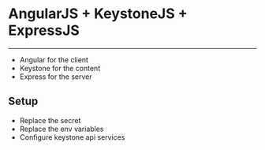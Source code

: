 # AngularJS + KeystoneJS + ExpressJS
----------------------
- Angular for the client
- Keystone for the content
- Express for the server

## Setup
- Replace the secret
- Replace the env variables
- Configure keystone api services